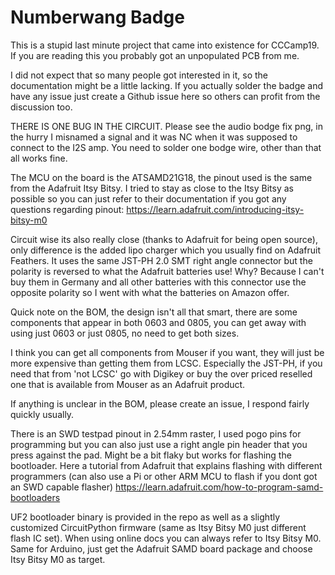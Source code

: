 Numberwang Badge
========

This is a stupid last minute project that came into existence for CCCamp19. If you are reading this you probably got an unpopulated PCB from me.

I did not expect that so many people got interested in it, so the documentation might be a little lacking. If you actually solder the badge and have any issue just create a Github issue here so others can profit from the discussion too.

THERE IS ONE BUG IN THE CIRCUIT. Please see the audio bodge fix png, in the hurry I misnamed a signal and it was NC when it was supposed to connect to the I2S amp. You need to solder one bodge wire, other than that all works fine.

The MCU on the board is the ATSAMD21G18, the pinout used is the same from the Adafruit Itsy Bitsy. I tried to stay as close to the Itsy Bitsy as possible so you can just refer to their documentation if you got any questions regarding pinout: https://learn.adafruit.com/introducing-itsy-bitsy-m0

Circuit wise its also really close (thanks to Adafruit for being open source), only difference is the added lipo charger which you usually find on Adafruit Feathers. It uses the same JST-PH 2.0 SMT right angle connector but the polarity is reversed to what the Adafruit batteries use! Why? Because I can't buy them in Germany and all other batteries with this connector use the opposite polarity so I went with what the batteries on Amazon offer.

Quick note on the BOM, the design isn't all that smart, there are some components that appear in both 0603 and 0805, you can get away with using just 0603 or just 0805, no need to get both sizes.

I think you can get all components from Mouser if you want, they will just be more expensive than getting them from LCSC. Especially the JST-PH, if you need that from 'not LCSC' go with Digikey or buy the over priced reselled one that is available from Mouser as an Adafruit product.

If anything is unclear in the BOM, please create an issue, I respond fairly quickly usually.

There is an SWD testpad pinout in 2.54mm raster, I used pogo pins for programming but you can also just use a right angle pin header that you press against the pad. Might be a bit flaky but works for flashing the bootloader. Here a tutorial from Adafruit that explains flashing with different programmers (can also use a Pi or other ARM MCU to flash if you dont got an SWD capable flasher)
https://learn.adafruit.com/how-to-program-samd-bootloaders

UF2 bootloader binary is provided in the repo as well as a slightly customized CircuitPython firmware (same as Itsy Bitsy M0 just different flash IC set). When using online docs you can always refer to Itsy Bitsy M0.
Same for Arduino, just get the Adafruit SAMD board package and choose Itsy Bitsy M0 as target.

